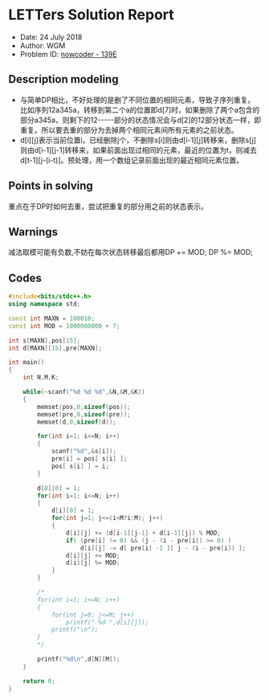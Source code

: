 
# LETTers Solution Report

- Date: 24 July 2018
- Author: WGM
- Problem ID: [nowcoder - 139E](https://www.nowcoder.com/acm/contest/139/E)

## Description modeling

- 与简单DP相比，不好处理的是删了不同位置的相同元素，导致子序列重复。
    比如序列12a345a，转移到第二个a的位置即d[7]时，如果删除了两个a包含的部分a345a，则剩下的12-----部分的状态情况会与d[2]的12部分状态一样，即重复。所以要去重的部分为去掉两个相同元素间所有元素的之前状态。 
- d[i][j]表示当前位置i，已经删除j个，不删除s[i]则由d[i-1][j]转移来，删除s[j]则由d[i-1][j-1]转移来，如果前面出现过相同的元素，最近的位置为t，则减去d[t-1][j-(i-t)]。预处理，用一个数组记录前面出现的最近相同元素位置。

## Points in solving

重点在于DP时如何去重，尝试把重复的部分用之前的状态表示。

## Warnings

减法取模可能有负数,不妨在每次状态转移最后都用DP += MOD; DP %= MOD;

## Codes

```c++
#include<bits/stdc++.h>
using namespace std;

const int MAXN = 100010;
const int MOD = 1000000000 + 7;

int s[MAXN],pos[15];
int d[MAXN][15],pre[MAXN];

int main()
{
    int N,M,K;

    while(~scanf("%d %d %d",&N,&M,&K))
    {
        memset(pos,0,sizeof(pos));
        memset(pre,0,sizeof(pre));
        memset(d,0,sizeof(d));

        for(int i=1; i<=N; i++)
        {
            scanf("%d",&s[i]);
            pre[i] = pos[ s[i] ];
            pos[ s[i] ] = i;
        }

        d[0][0] = 1;
        for(int i=1; i<=N; i++)
        {
            d[i][0] = 1;
            for(int j=1; j<=(i<M?i:M); j++)
            {
                d[i][j] += (d[i-1][j-1] + d[i-1][j]) % MOD;
                if( (pre[i] != 0) && (j - (i - pre[i]) >= 0) )
                    d[i][j] -= d[ pre[i] -1 ][ j - (i - pre[i]) ];
                d[i][j] += MOD;
                d[i][j] %= MOD;
            }
        }

        /*
        for(int i=1; i<=N; i++)
        {
            for(int j=0; j<=M; j++)
                printf(" %d ",d[i][j]);
            printf("\n");   
        }
        */

        printf("%d\n",d[N][M]);
    }

    return 0;
}
```
